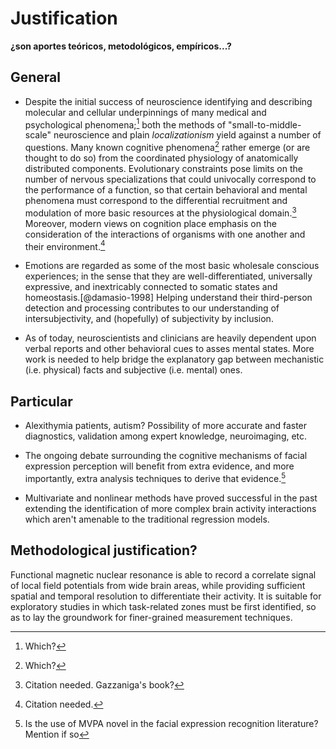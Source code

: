 # Justification

__¿son aportes teóricos, metodológicos, empíricos...?__

## General

<!-- necesita referencias bibliográficas -->

- Despite the initial success of neuroscience identifying and
  describing molecular and cellular underpinnings of many medical and
  psychological phenomena;[^which?] both the methods of
  "small-to-middle-scale" neuroscience and plain _localizationism_
  yield against a number of questions. Many known cognitive
  phenomena[^which?] rather emerge (or are thought to do so) from the
  coordinated physiology of anatomically distributed
  components. Evolutionary constraints pose limits on the number of
  nervous specializations that could univocally correspond to the
  performance of a function, so that certain behavioral and mental
  phenomena must correspond to the differential recruitment and
  modulation of more basic resources at the physiological
  domain.[^gazzaniga] Moreover, modern views on cognition place
  emphasis on the consideration of the interactions of organisms with
  one another and their environment.[^citation-needed] <!-- ;with some
  even postulating that such _grounding_ --> <!-- and _extension_
  processes are inseparable from cognition itself. -->

[^which?]: Which?
[^gazzaniga]: Citation needed. Gazzaniga's book?
[^citation-needed]: Citation needed.

- Emotions are regarded as some of the most basic wholesale conscious
  experiences; in the sense that they are well-differentiated,
  universally expressive, and inextricably connected to somatic states
  and homeostasis.[@damasio-1998] Helping understand their
  third-person detection and processing contributes to our
  understanding of intersubjectivity, and (hopefully) of subjectivity
  by inclusion.

- As of today, neuroscientists and clinicians are heavily dependent
  upon verbal reports and other behavioral cues to asses mental
  states. More work is needed to help bridge the explanatory gap
  between mechanistic (i.e. physical) facts and subjective
  (i.e. mental) ones.

## Particular

- Alexithymia patients, autism? Possibility of more accurate and
  faster diagnostics, validation among expert knowledge, neuroimaging,
  etc.

- The ongoing debate surrounding the cognitive mechanisms of facial
  expression perception will benefit from extra evidence, and more
  importantly, extra analysis techniques to derive that evidence.[^novelty]

[^novelty]: Is the use of MVPA novel in the facial expression
    recognition literature? Mention if so

- Multivariate and nonlinear methods have proved successful in the
  past extending the identification of more complex brain activity
  interactions which aren't amenable to the traditional regression
  models.

## Methodological justification?

Functional magnetic nuclear resonance is able to record a correlate
signal of local field potentials from wide brain areas, while
providing sufficient spatial and temporal resolution to differentiate
their activity. It is suitable for exploratory studies in which
task-related zones must be first identified, so as to lay the
groundwork for finer-grained measurement techniques.
